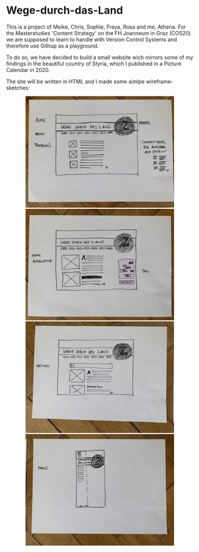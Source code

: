 # Wege-durch-das-Land

This is a project of Meike, Chris, Sophie, Freya, Rosa and me, Athena.
For the Masterstudies 'Content Strategy' on the FH Joanneum in Graz (COS20) we are supposed to learn to handle with Version Control Systems and therefore use Githup as a playground.

To do so, we have decided to build a small website wich mirrors some of my findings in the beautiful country of Styria, which I published in a Picture Calendar in 2020.

The site will be written in HTML and I made some simlpe wireframe-sketches:

<p align="center">
  <img src="https://github.com/AthenaGraz/Wege-durch-das-Land/blob/main/img%20for%20readme/COS20_Wege-durch-das-Land_home.jpg" width="400" title="home">
  <img src="https://github.com/AthenaGraz/Wege-durch-das-Land/blob/main/img%20for%20readme/COS20_Wege-durch-das-Land_home_alt.jpg" width="400" alt="home, alternative">
  <img src="https://github.com/AthenaGraz/Wege-durch-das-Land/blob/main/img%20for%20readme/COS20_Wege-durch-das-Land_articles.jpg" width="400" title="articles">
  <img src="https://github.com/AthenaGraz/Wege-durch-das-Land/blob/main/img%20for%20readme/COS20_Wege-durch-das-Land_mobile.jpg" width="400" title="mobile">
</p>
